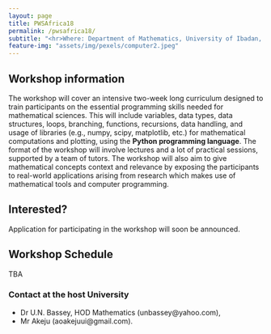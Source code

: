```yaml
---
layout: page
title: PWSAfrica18
permalink: /pwsafrica18/
subtitle: "<hr>Where: Department of Mathematics, University of Ibadan, Nigeria. <br> <br> When: July 30 - August 10 2018."
feature-img: "assets/img/pexels/computer2.jpeg"
--- 
```


## Workshop information
 
The workshop will cover an intensive two-week long curriculum designed to train participants on the essential programming skills needed for mathematical sciences. This will include variables, data types, data structures, loops, branching, functions, recursions, data handling, and usage of libraries (e.g., numpy, scipy, matplotlib, etc.) for mathematical computations and plotting, using the **Python programming language**. The format of the workshop will involve lectures and a lot of practical sessions, supported by a team of tutors. The workshop will also aim to give mathematical concepts context and relevance by exposing the participants to real-world applications arising from research which makes use of mathematical tools and computer programming.

## Interested?
Application for participating in the workshop will soon be announced.

## Workshop Schedule
TBA

### Contact at the host University
<ul>
<li> Dr U.N. Bassey, HOD Mathematics (unbassey@yahoo.com), </li>
<li> Mr Akeju (aoakejuui@gmail.com).</li>
</ul>
